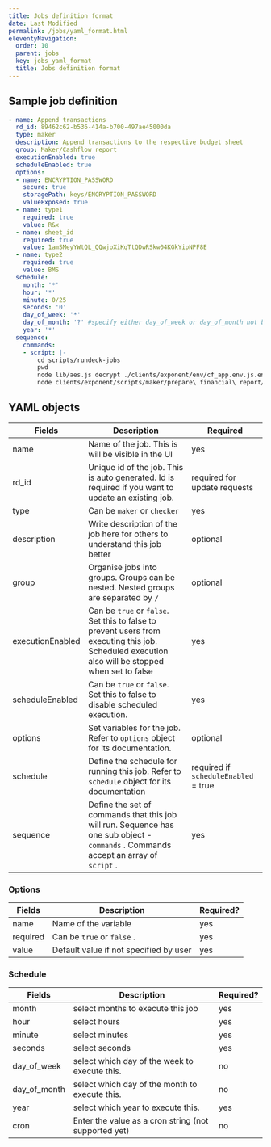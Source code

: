 ```yaml
---
title: Jobs definition format
date: Last Modified 
permalink: /jobs/yaml_format.html
eleventyNavigation:
  order: 10
  parent: jobs
  key: jobs_yaml_format
  title: Jobs definition format
---
```


## Sample job definition
```yaml
- name: Append transactions
  rd_id: 89462c62-b536-414a-b700-497ae45000da
  type: maker
  description: Append transactions to the respective budget sheet
  group: Maker/Cashflow report
  executionEnabled: true
  scheduleEnabled: true
  options:
  - name: ENCRYPTION_PASSWORD
    secure: true
    storagePath: keys/ENCRYPTION_PASSWORD
    valueExposed: true
  - name: type1
    required: true
    value: R&x
  - name: sheet_id
    required: true
    value: 1amSMeyYWtQL_QQwjoXiKqTtQDwRSkw04KGkYipNPF8E
  - name: type2
    required: true
    value: BMS
  schedule:
    month: '*'
    hour: '*'
    minute: 0/25
    seconds: '0'
    day_of_week: '*'
    day_of_month: '?' #specify either day_of_week or day_of_month not both
    year: '*'
  sequence:
    commands:
    - script: |-
        cd scripts/rundeck-jobs
        pwd
        node lib/aes.js decrypt ./clients/exponent/env/cf_app.env.js.enc @option.ENCRYPTION_PASSWORD@
        node clients/exponent/scripts/maker/prepare\ financial\ report/append_transactions.js  --type1 @option.type1@ --type2 @option.type2@ --sheet_id @option.sheet_id@
```

## YAML objects
| Fields | Description | Required |
|----|----|----|
| name | Name of the job. This is will be visible in the UI | yes |
| rd_id | Unique id of the job. This is auto generated. Id is required if you want to update an existing job.  | required for update requests |
| type | Can be `maker` or `checker`  | yes |
| description | Write description of the job here for others to understand this job better | optional |
| group | Organise jobs into groups. Groups can be nested. Nested groups are separated by `/` | optional |
| executionEnabled | Can be `true` or `false`. Set this to false to prevent users from executing this job. Scheduled execution also will be stopped when set to false | yes |
| scheduleEnabled | Can be `true` or `false`. Set this to false to disable scheduled execution.  | yes |
| options | Set variables for the job. Refer to `options` object for its documentation.  | optional |
| schedule | Define the schedule for running this job. Refer to `schedule` object for its documentation | required if `scheduleEnabled` = true |
| sequence | Define the set of commands that this job will run. Sequence has one sub object - `commands` . Commands accept an array of `script` .  | yes |


### Options

| Fields | Description | Required? |
|----|----|----|
| name | Name of the variable | yes |
| required | Can be `true` or `false` . | yes |
| value | Default value if not specified by user | yes |

### Schedule

| Fields | Description | Required? |
|----|----|----|
| month | select months to execute this job | yes |
| hour | select hours | yes |
| minute | select minutes | yes |
| seconds | select seconds  | yes |
| day_of_week | select which day of the week to execute this. | no |
| day_of_month | select which day of the month to execute this. | no |
| year | select which year to execute this.  | yes |
| cron | Enter the value as a cron string (not supported yet) | no |
